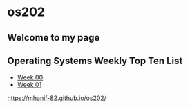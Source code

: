 # os202
## Welcome to my page

## Operating Systems Weekly Top Ten List
* [Week 00](W00/)
* [Week 01](W01/)



https://mhanif-82.github.io/os202/

